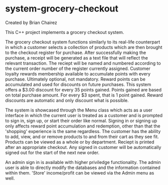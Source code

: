 # system-grocery-checkout

Created by Brian Chairez

This C++ project implements a grocery checkout system.

The grocery checkout system functions similarly to its real-life counterpart in which a customer selects a collection of products which are then brought to the checkout register for purchase. 
After successfully making the purchase, a receipt will be generated as a text file that will reflect the relevant transaction. 
The reciept will be named and numbered according to the current order number of the register currently assigned. 
Customer loyalty rewards membership available to accumulate points with every purchase. Ultimately optional, not mandatory. 
Reward points can be accumulated and used for discounts on future purchases. 
This system offers a $3.00 discount for every 35 points gained. Points gained are based on total purchase amount. 
For every $3 spent, that is 1 point gained. 
Reward discounts are automatic and only discount what is possible. 

The system is showcased through the Menu class which acts as a user interface in which the current user is treated as a customer and is prompted to sign in, sign up, or start their order like normal. 
Signing in or signing up only affects reward point accumulation and redemption, other than that the 'shopping' experience is the same regardless. 
The customer has the ability to add, view, and or remove products to and from their cart as they see fit. 
Products can be viewed as a whole or by department. 
Reciept is printed after an appropriate checkout. Any signed in customer will be automatically signed out for the start of the next new order. 

An admin sign in is available with higher priviledge functionality. 
The admin user is able to directly modify the databases and the information contained within them. 
'Store' income/profit can be viewed via the Admin menu as well.
